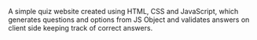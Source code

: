 A simple quiz website created using HTML, CSS and JavaScript, which generates questions and options from JS Object and validates answers on client side keeping track of correct answers.